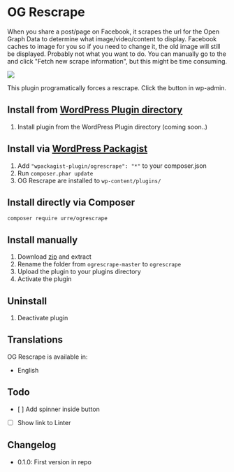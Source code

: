 # OG Rescrape

When you share a post/page on Facebook, it scrapes the url for the Open Graph Data to determine what image/video/content to display. Facebook caches to image for you so if you need to change it, the old image will still be displayed. Probably not what you want to do. You can manually go to the [](https://developers.facebook.com/tools/debug/) and click "Fetch new scrape information", but this might be time consuming.

![](https://cloud.githubusercontent.com/assets/307676/9641358/9d01fb4e-51b6-11e5-9415-f70ef61c93b2.png)

This plugin programatically forces a rescrape. Click the button in wp-admin.

## Install from [WordPress Plugin directory](https://wordpress.org/plugins/ogrescrape/)
1. Install plugin from the WordPress Plugin directory (coming soon..)

## Install via [WordPress Packagist](http://wpackagist.org/)
1. Add ``"wpackagist-plugin/ogrescrape": "*"`` to your composer.json
3. Run ``composer.phar update``
4. OG Rescrape are installed to ``wp-content/plugins/``

## Install directly via Composer
	
	composer require urre/ogrescrape

## Install manually
1. Download [zip](https://github.com/urre/ogrescrape/archive/master.zip) and extract
2. Rename the folder from `ogrescrape-master` to `ogrescrape`
3. Upload the plugin to your plugins directory
4. Activate the plugin

## Uninstall
1. Deactivate plugin

## Translations
OG Rescrape is available in:

+ English

## Todo
- [ ] Add spinner inside button
- [ ] Show link to Linter

## Changelog
+ 0.1.0: First version in repo